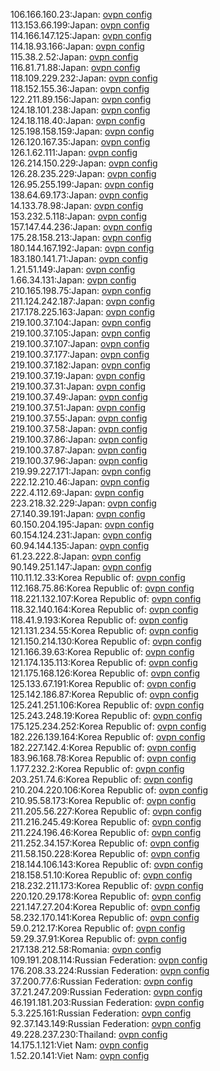 106.166.160.23:Japan: [ovpn config](vpn/106_166_160_23.ovpn)  
113.153.66.199:Japan: [ovpn config](vpn/113_153_66_199.ovpn)  
114.166.147.125:Japan: [ovpn config](vpn/114_166_147_125.ovpn)  
114.18.93.166:Japan: [ovpn config](vpn/114_18_93_166.ovpn)  
115.38.2.52:Japan: [ovpn config](vpn/115_38_2_52.ovpn)  
116.81.71.88:Japan: [ovpn config](vpn/116_81_71_88.ovpn)  
118.109.229.232:Japan: [ovpn config](vpn/118_109_229_232.ovpn)  
118.152.155.36:Japan: [ovpn config](vpn/118_152_155_36.ovpn)  
122.211.89.156:Japan: [ovpn config](vpn/122_211_89_156.ovpn)  
124.18.101.238:Japan: [ovpn config](vpn/124_18_101_238.ovpn)  
124.18.118.40:Japan: [ovpn config](vpn/124_18_118_40.ovpn)  
125.198.158.159:Japan: [ovpn config](vpn/125_198_158_159.ovpn)  
126.120.167.35:Japan: [ovpn config](vpn/126_120_167_35.ovpn)  
126.1.62.111:Japan: [ovpn config](vpn/126_1_62_111.ovpn)  
126.214.150.229:Japan: [ovpn config](vpn/126_214_150_229.ovpn)  
126.28.235.229:Japan: [ovpn config](vpn/126_28_235_229.ovpn)  
126.95.255.199:Japan: [ovpn config](vpn/126_95_255_199.ovpn)  
138.64.69.173:Japan: [ovpn config](vpn/138_64_69_173.ovpn)  
14.133.78.98:Japan: [ovpn config](vpn/14_133_78_98.ovpn)  
153.232.5.118:Japan: [ovpn config](vpn/153_232_5_118.ovpn)  
157.147.44.236:Japan: [ovpn config](vpn/157_147_44_236.ovpn)  
175.28.158.213:Japan: [ovpn config](vpn/175_28_158_213.ovpn)  
180.144.167.192:Japan: [ovpn config](vpn/180_144_167_192.ovpn)  
183.180.141.71:Japan: [ovpn config](vpn/183_180_141_71.ovpn)  
1.21.51.149:Japan: [ovpn config](vpn/1_21_51_149.ovpn)  
1.66.34.131:Japan: [ovpn config](vpn/1_66_34_131.ovpn)  
210.165.198.75:Japan: [ovpn config](vpn/210_165_198_75.ovpn)  
211.124.242.187:Japan: [ovpn config](vpn/211_124_242_187.ovpn)  
217.178.225.163:Japan: [ovpn config](vpn/217_178_225_163.ovpn)  
219.100.37.104:Japan: [ovpn config](vpn/219_100_37_104.ovpn)  
219.100.37.105:Japan: [ovpn config](vpn/219_100_37_105.ovpn)  
219.100.37.107:Japan: [ovpn config](vpn/219_100_37_107.ovpn)  
219.100.37.177:Japan: [ovpn config](vpn/219_100_37_177.ovpn)  
219.100.37.182:Japan: [ovpn config](vpn/219_100_37_182.ovpn)  
219.100.37.19:Japan: [ovpn config](vpn/219_100_37_19.ovpn)  
219.100.37.31:Japan: [ovpn config](vpn/219_100_37_31.ovpn)  
219.100.37.49:Japan: [ovpn config](vpn/219_100_37_49.ovpn)  
219.100.37.51:Japan: [ovpn config](vpn/219_100_37_51.ovpn)  
219.100.37.55:Japan: [ovpn config](vpn/219_100_37_55.ovpn)  
219.100.37.58:Japan: [ovpn config](vpn/219_100_37_58.ovpn)  
219.100.37.86:Japan: [ovpn config](vpn/219_100_37_86.ovpn)  
219.100.37.87:Japan: [ovpn config](vpn/219_100_37_87.ovpn)  
219.100.37.96:Japan: [ovpn config](vpn/219_100_37_96.ovpn)  
219.99.227.171:Japan: [ovpn config](vpn/219_99_227_171.ovpn)  
222.12.210.46:Japan: [ovpn config](vpn/222_12_210_46.ovpn)  
222.4.112.69:Japan: [ovpn config](vpn/222_4_112_69.ovpn)  
223.218.32.229:Japan: [ovpn config](vpn/223_218_32_229.ovpn)  
27.140.39.191:Japan: [ovpn config](vpn/27_140_39_191.ovpn)  
60.150.204.195:Japan: [ovpn config](vpn/60_150_204_195.ovpn)  
60.154.124.231:Japan: [ovpn config](vpn/60_154_124_231.ovpn)  
60.94.144.135:Japan: [ovpn config](vpn/60_94_144_135.ovpn)  
61.23.222.8:Japan: [ovpn config](vpn/61_23_222_8.ovpn)  
90.149.251.147:Japan: [ovpn config](vpn/90_149_251_147.ovpn)  
110.11.12.33:Korea Republic of: [ovpn config](vpn/110_11_12_33.ovpn)  
112.168.75.86:Korea Republic of: [ovpn config](vpn/112_168_75_86.ovpn)  
118.221.132.107:Korea Republic of: [ovpn config](vpn/118_221_132_107.ovpn)  
118.32.140.164:Korea Republic of: [ovpn config](vpn/118_32_140_164.ovpn)  
118.41.9.193:Korea Republic of: [ovpn config](vpn/118_41_9_193.ovpn)  
121.131.234.55:Korea Republic of: [ovpn config](vpn/121_131_234_55.ovpn)  
121.150.214.130:Korea Republic of: [ovpn config](vpn/121_150_214_130.ovpn)  
121.166.39.63:Korea Republic of: [ovpn config](vpn/121_166_39_63.ovpn)  
121.174.135.113:Korea Republic of: [ovpn config](vpn/121_174_135_113.ovpn)  
121.175.168.126:Korea Republic of: [ovpn config](vpn/121_175_168_126.ovpn)  
125.133.67.191:Korea Republic of: [ovpn config](vpn/125_133_67_191.ovpn)  
125.142.186.87:Korea Republic of: [ovpn config](vpn/125_142_186_87.ovpn)  
125.241.251.106:Korea Republic of: [ovpn config](vpn/125_241_251_106.ovpn)  
125.243.248.19:Korea Republic of: [ovpn config](vpn/125_243_248_19.ovpn)  
175.125.234.252:Korea Republic of: [ovpn config](vpn/175_125_234_252.ovpn)  
182.226.139.164:Korea Republic of: [ovpn config](vpn/182_226_139_164.ovpn)  
182.227.142.4:Korea Republic of: [ovpn config](vpn/182_227_142_4.ovpn)  
183.96.168.78:Korea Republic of: [ovpn config](vpn/183_96_168_78.ovpn)  
1.177.232.2:Korea Republic of: [ovpn config](vpn/1_177_232_2.ovpn)  
203.251.74.6:Korea Republic of: [ovpn config](vpn/203_251_74_6.ovpn)  
210.204.220.106:Korea Republic of: [ovpn config](vpn/210_204_220_106.ovpn)  
210.95.58.173:Korea Republic of: [ovpn config](vpn/210_95_58_173.ovpn)  
211.205.56.227:Korea Republic of: [ovpn config](vpn/211_205_56_227.ovpn)  
211.216.245.49:Korea Republic of: [ovpn config](vpn/211_216_245_49.ovpn)  
211.224.196.46:Korea Republic of: [ovpn config](vpn/211_224_196_46.ovpn)  
211.252.34.157:Korea Republic of: [ovpn config](vpn/211_252_34_157.ovpn)  
211.58.150.228:Korea Republic of: [ovpn config](vpn/211_58_150_228.ovpn)  
218.144.106.143:Korea Republic of: [ovpn config](vpn/218_144_106_143.ovpn)  
218.158.51.10:Korea Republic of: [ovpn config](vpn/218_158_51_10.ovpn)  
218.232.211.173:Korea Republic of: [ovpn config](vpn/218_232_211_173.ovpn)  
220.120.29.178:Korea Republic of: [ovpn config](vpn/220_120_29_178.ovpn)  
221.147.27.204:Korea Republic of: [ovpn config](vpn/221_147_27_204.ovpn)  
58.232.170.141:Korea Republic of: [ovpn config](vpn/58_232_170_141.ovpn)  
59.0.212.17:Korea Republic of: [ovpn config](vpn/59_0_212_17.ovpn)  
59.29.37.91:Korea Republic of: [ovpn config](vpn/59_29_37_91.ovpn)  
217.138.212.58:Romania: [ovpn config](vpn/217_138_212_58.ovpn)  
109.191.208.114:Russian Federation: [ovpn config](vpn/109_191_208_114.ovpn)  
176.208.33.224:Russian Federation: [ovpn config](vpn/176_208_33_224.ovpn)  
37.200.77.6:Russian Federation: [ovpn config](vpn/37_200_77_6.ovpn)  
37.21.247.209:Russian Federation: [ovpn config](vpn/37_21_247_209.ovpn)  
46.191.181.203:Russian Federation: [ovpn config](vpn/46_191_181_203.ovpn)  
5.3.225.161:Russian Federation: [ovpn config](vpn/5_3_225_161.ovpn)  
92.37.143.149:Russian Federation: [ovpn config](vpn/92_37_143_149.ovpn)  
49.228.237.230:Thailand: [ovpn config](vpn/49_228_237_230.ovpn)  
14.175.1.121:Viet Nam: [ovpn config](vpn/14_175_1_121.ovpn)  
1.52.20.141:Viet Nam: [ovpn config](vpn/1_52_20_141.ovpn)  
